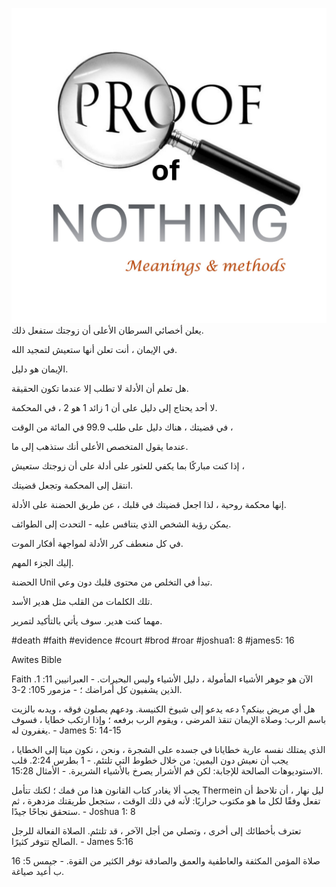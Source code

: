 ![Video cover image](../cover.jpg)
يعلن أخصائي السرطان الأعلى أن زوجتك ستفعل ذلك.

في الإيمان ، أنت تعلن أنها ستعيش لتمجيد الله.

الإيمان هو دليل.

هل تعلم أن الأدلة لا تطلب إلا عندما تكون الحقيقة.

لا أحد يحتاج إلى دليل على أن 1 زائد 1 هو 2 ، في المحكمة.

في قضيتك ، هناك دليل على طلب 99.9 في المائة من الوقت ،

عندما يقول المتخصص الأعلى أنك ستذهب إلى ما.

إذا كنت مباركًا بما يكفي للعثور على أدلة على أن زوجتك ستعيش ،

انتقل إلى المحكمة وتجعل قضيتك.

إنها محكمة روحية ، لذا اجعل قضيتك في قلبك ، عن طريق الحضنة على الأدلة.

يمكن رؤية الشخص الذي يتنافس عليه - التحدث إلى الطوائف.

في كل منعطف كرر الأدلة لمواجهة أفكار الموت.

إليك الجزء المهم.

الحضنة Unil تبدأ في التخلص من محتوى قلبك دون وعي.

تلك الكلمات من القلب مثل هدير الأسد.

مهما كنت هدير. سوف يأتي بالتأكيد لتمرير.


#death #faith #evidence #court #brod #roar #joshua1: 8 #james5: 16


Awites Bible

Faith الآن هو جوهر الأشياء المأمولة ، دليل الأشياء وليس البحيرات. - العبرانيين 11: 1. الذين يشفيون كل أمراضك ؛ - مزمور 105: 2-3.

هل أي مريض بينكم؟ دعه يدعو إلى شيوخ الكنيسة. ودعهم يصلون فوقه ، ويدىه بالزيت باسم الرب: وصلاة الإيمان تنقذ المرضى ، ويقوم الرب برفعه ؛ وإذا ارتكب خطايا ، فسوف يغفرون له. - James 5: 14-15

الذي يمتلك نفسه عارية خطايانا في جسده على الشجرة ، ونحن ، نكون ميتا إلى الخطايا ، يجب أن نعيش دون اليمين: من خلال خطوط التي تلتئم. - 1 بطرس 2:24.
قلب الاستوديوهات الصالحة للإجابة: لكن فم الأشرار يصرخ بالأشياء الشريرة. - الأمثال 15:28.

يجب ألا يغادر كتاب القانون هذا من فمك ؛ لكنك تتأمل Thermein ليل نهار ، أن تلاحظ أن تفعل وفقًا لكل ما هو مكتوب حراريًا: لأنه في ذلك الوقت ، ستجعل طريقتك مزدهرة ، ثم ستحقق نجاحًا جيدًا. - Joshua 1: 8

تعترف بأخطائك إلى أخرى ، وتصلي من أجل الآخر ، قد تلتئم. الصلاة الفعالة للرجل الصالح تتوفر كثيرًا. - James 5:16

صلاة المؤمن المكثفة والعاطفية والعمق والصادقة توفر الكثير من القوة. - جيمس 5: 16 ب أعيد صياغة.
